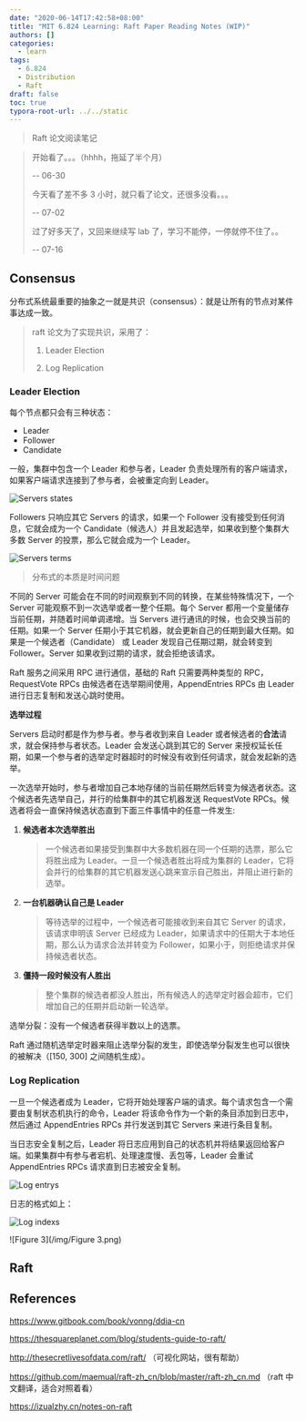 ```yaml
---
date: "2020-06-14T17:42:58+08:00"
title: "MIT 6.824 Learning: Raft Paper Reading Notes (WIP)"
authors: []
categories:
  - learn
tags:
  - 6.824
  - Distribution
  - Raft
draft: false
toc: true
typora-root-url: ../../static
---
```


> Raft 论文阅读笔记

<!--more-->

> 开始看了。。。（hhhh，拖延了半个月）
>
> -\- 06-30
>
> 今天看了差不多 3 小时，就只看了论文，还很多没看。。。
>
> -\- 07-02
>
> 过了好多天了，又回来继续写 lab 了，学习不能停，一停就停不住了。。
>
> -\- 07-16

## Consensus

分布式系统最重要的抽象之一就是共识（consensus）：就是让所有的节点对某件事达成一致。

> raft 论文为了实现共识，采用了：
>
> 1. Leader Election
>
> 2. Log Replication

### Leader Election

每个节点都只会有三种状态：

- Leader
- Follower
- Candidate

一般，集群中包含一个 Leader 和参与者，Leader 负责处理所有的客户端请求，如果客户端请求连接到了参与者，会被重定向到 Leader。

![Servers states](/img/image-20200702144619898.png)

Followers 只响应其它 Servers 的请求，如果一个 Follower 没有接受到任何消息，它就会成为一个 Candidate（候选人）并且发起选举，如果收到整个集群大多数 Server 的投票，那么它就会成为一个 Leader。

![Servers terms](/img/image-20200702144503274.png)

> 分布式的本质是时间问题

不同的 Server 可能会在不同的时间观察到不同的转换，在某些特殊情况下，一个 Server 可能观察不到一次选举或者一整个任期。每个 Server 都用一个变量储存当前任期，并随着时间单调递增。当 Servers 进行通讯的时候，也会交换当前的任期。如果一个 Server 任期小于其它机器，就会更新自己的任期到最大任期。如果是一个候选者（Candidate） 或 Leader 发现自己任期过期，就会转变到 Follower。Server 如果收到过期的请求，就会拒绝该请求。

Raft 服务之间采用 RPC 进行通信，基础的 Raft 只需要两种类型的 RPC，RequestVote RPCs 由候选者在选举期间使用，AppendEntries RPCs  由 Leader 进行日志复制和发送心跳时使用。

**选举过程**

Servers 启动时都是作为参与者。参与者收到来自 Leader 或者候选者的**合法**请求，就会保持参与者状态。Leader 会发送心跳到其它的 Server 来授权延长任期，如果一个参与者的选举定时器超时的时候没有收到任何请求，就会发起新的选举。

一次选举开始时，参与者增加自己本地存储的当前任期然后转变为候选者状态。这个候选者先选举自己，并行的给集群中的其它机器发送 RequestVote RPCs。候选者将会一直保持候选状态直到下面三件事情中的任意一件发生:

1. **候选者本次选举胜出**

   > 一个候选者如果接受到集群中大多数机器在同一个任期的选票，那么它将胜出成为 Leader。一旦一个候选者胜出将成为集群的 Leader，它将会并行的给集群的其它机器发送心跳来宣示自己胜出，并阻止进行新的选举。

2. **一台机器确认自己是 Leader**

   >  等待选举的过程中，一个候选者可能接收到来自其它 Server 的请求，该请求申明该 Server 已经成为 Leader，如果请求中的任期大于本地任期，那么认为请求合法并转变为 Follower，如果小于，则拒绝请求并保持候选者状态。

3. **僵持一段时候没有人胜出**

   >  整个集群的候选者都没人胜出，所有候选人的选举定时器会超市，它们增加自己的任期并启动新一轮选举。

选举分裂：没有一个候选者获得半数以上的选票。

Raft 通过随机选举定时器来阻止选举分裂的发生，即使选举分裂发生也可以很快的被解决（[150, 300] 之间随机生成）。

### Log Replication

一旦一个候选者成为 Leader，它将开始处理客户端的请求。每个请求包含一个需要由复制状态机执行的命令，Leader 将该命令作为一个新的条目添加到日志中，然后通过 AppendEntries RPCs 并行发送到其它 Servers 来进行条目复制。

当日志安全复制之后，Leader 将日志应用到自己的状态机并将结果返回给客户端。如果集群中有参与者宕机、处理速度慢、丢包等，Leader 会重试 AppendEntries RPCs 请求直到日志被安全复制。

![Log entrys](/img/image-20200702153759613.png)

日志的格式如上：

![Log indexs](/img/image-20200702153519693.png)

![Figure 3](/img/Figure 3.png)

## Raft



## References

https://www.gitbook.com/book/vonng/ddia-cn 

https://thesquareplanet.com/blog/students-guide-to-raft/

http://thesecretlivesofdata.com/raft/ （可视化网站，很有帮助）

https://github.com/maemual/raft-zh_cn/blob/master/raft-zh_cn.md （raft 中文翻译，适合对照着看）

https://izualzhy.cn/notes-on-raft 

